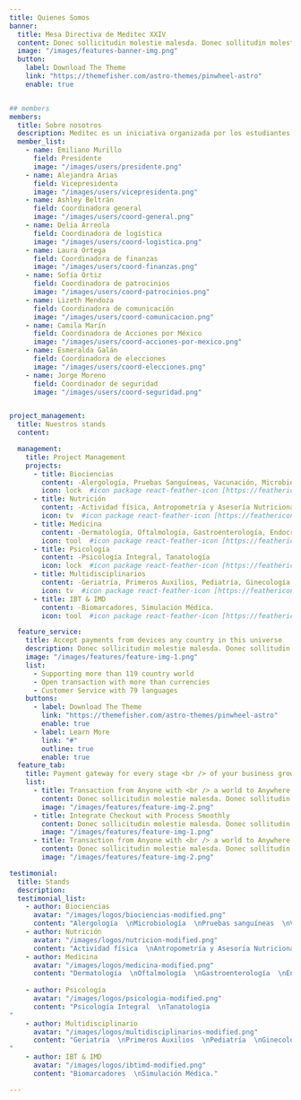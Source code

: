 ```yaml
---
title: Quienes Somos
banner:
  title: Mesa Directiva de Meditec XXIV
  content: Donec sollicitudin molestie malesda. Donec sollitudin molestie malesuada. Mauris pellentesque nec, egestas non nisi. Cras ultricies ligula sed magna dictum porta.
  image: "/images/features-banner-img.png"
  button:
    label: Download The Theme
    link: "https://themefisher.com/astro-themes/pinwheel-astro"
    enable: true


## members
members:
  title: Sobre nosotros
  description: Meditec es un iniciativa organizada por los estudiantes de la escuela de Medicina y Ciencias de la Salud del Tecnológico de Monterrey- Campus CCM, quienes se preparan mediante medio año para promover hábitos saludables y brindar atención preventiva gratuita a la comunidad. Durante 2 días, estudiantes voluntarios (con asesoriamento de profesionales en el área de salud) ofrecerán consultas médicas, talleres educativos y actividades interactivas para todas las edades. 
  member_list:
    - name: Emiliano Murillo
      field: Presidente
      image: "/images/users/presidente.png"
    - name: Alejandra Arias
      field: Vicepresidenta
      image: "/images/users/vicepresidenta.png"
    - name: Ashley Beltrán
      field: Coordinadora general
      image: "/images/users/coord-general.png"
    - name: Delia Arreola
      field: Coordinadora de logística
      image: "/images/users/coord-logistica.png"
    - name: Laura Ortega
      field: Coordinadora de finanzas
      image: "/images/users/coord-finanzas.png"
    - name: Sofía Ortiz
      field: Coordinadora de patrocinios
      image: "/images/users/coord-patrocinios.png"
    - name: Lizeth Mendoza
      field: Coordinadora de comunicación
      image: "/images/users/coord-comunicacion.png"
    - name: Camila Marín
      field: Coordinadora de Acciones por México
      image: "/images/users/coord-acciones-por-mexico.png"
    - name: Esmeralda Galán
      field: Coordinadora de elecciones
      image: "/images/users/coord-elecciones.png"
    - name: Jorge Moreno
      field: Coordinador de seguridad
      image: "/images/users/coord-seguridad.png"


project_management:
  title: Nuestros stands
  content:

  management:
    title: Project Management
    projects:
      - title: Biociencias
        content: -Alergología, Pruebas Sanguíneas, Vacunación, Microbiología
        icon: lock  #icon package react-feather-icon [https://feathericons.com/]
      - title: Nutrición
        content: -Actividad física, Antropometría y Asesoría Nutricional, Diabetes y Dislipidemias, Snacks Saludables.
        icon: tv  #icon package react-feather-icon [https://feathericons.com/]
      - title: Medicina
        content: -Dermatología, Oftalmología, Gastroenterología, Endocrinología, Cardiología, Neurología, Historia Clínica, Nefrología, Neumología, Otorrinolaringología, Traumatología y Ortopedia.
        icon: tool  #icon package react-feather-icon [https://feathericons.com/]
      - title: Psicología
        content: -Psicología Integral, Tanatología
        icon: lock  #icon package react-feather-icon [https://feathericons.com/]
      - title: Multidisciplinarios
        content: -Geriatría, Primeros Auxilios, Pediatría, Ginecología y Obstetricia, Salud Sexual, Osteoporosis.
        icon: tv  #icon package react-feather-icon [https://feathericons.com/]
      - title: IBT & IMD
        content: -Biomarcadores, Simulación Médica.
        icon: tool  #icon package react-feather-icon [https://feathericons.com/]

  feature_service:
    title: Accept payments from devices any country in this universe
    description: Donec sollicitudin molestie malesda. Donec sollitudin molestie malesuada. Mauris pellentesque nec, egestas non nisi. Cras ultricies ligula sed
    image: "/images/features/feature-img-1.png"
    list:
      - Supporting more than 119 country world
      - Open transaction with more than currencies
      - Customer Service with 79 languages
    buttons:
      - label: Download The Theme
        link: "https://themefisher.com/astro-themes/pinwheel-astro"
        enable: true
      - label: Learn More
        link: "#"
        outline: true
        enable: true
  feature_tab:
    title: Payment gateway for every stage <br /> of your business growth
    list:
      - title: Transaction from Anyone with <br /> a world to Anywhere
        content: Donec sollicitudin molestie malesda. Donec sollitudin molestie malesuada. Mauris pellentesque nec, egestas non nisi. Cras ultricies ligula sed
        image: "/images/features/feature-img-2.png"
      - title: Integrate Checkout with Process Smoothly
        content: Donec sollicitudin molestie malesda. Donec sollitudin molestie malesuada. Mauris pellentesque nec, egestas non nisi. Cras ultricies ligula sed
        image: "/images/features/feature-img-1.png"
      - title: Transaction from Anyone with <br /> a world to Anywhere
        content: Donec sollicitudin molestie malesda. Donec sollitudin molestie malesuada. Mauris pellentesque nec, egestas non nisi. Cras ultricies ligula sed
        image: "/images/features/feature-img-2.png"

testimonial:
  title: Stands
  description: 
  testimonial_list:
    - author: Biociencias
      avatar: "/images/logos/biociencias-modified.png"
      content: "Alergología  \nMicrobiología  \nPruebas sanguíneas  \nVacunación"
    - author: Nutrición
      avatar: "/images/logos/nutricion-modified.png"
      content: "Actividad física  \nAntropometría y Asesoría Nutricional  \nDiabetes y Dislipidemias  \nSnacks Saludables"
    - author: Medicina
      avatar: "/images/logos/medicina-modified.png"
      content: "Dermatología  \nOftalmología  \nGastroenterología  \nEndocrinología  \nCardiología  \nNeurología  \nHistoria Clínica  \nNefrología  \nNeumología  \nOtorrinolaringología  \nTraumatología  \nOrtopedia."
      
    - author: Psicología
      avatar: "/images/logos/psicologia-modified.png"
      content: "Psicología Integral  \nTanatología
"
    - author: Multidisciplinario
      avatar: "/images/logos/multidisciplinarios-modified.png"
      content: "Geriatría  \nPrimeros Auxilios  \nPediatría  \nGinecología y Obstetricia  \nSalud Sexual  \nOsteoporosis.
"
    - author: IBT & IMD
      avatar: "/images/logos/ibtimd-modified.png"
      content: "Biomarcadores  \nSimulación Médica."

---
```

